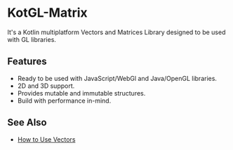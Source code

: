 # KotGL-Matrix 

It's a Kotlin multiplatform Vectors and Matrices Library designed to be used
with GL libraries. 

## Features
- Ready to be used with JavaScript/WebGl and Java/OpenGL libraries.
- 2D and 3D support.
- Provides mutable and immutable structures.
- Build with performance in-mind.

## See Also
- [How to Use Vectors](docs/vectors.md)